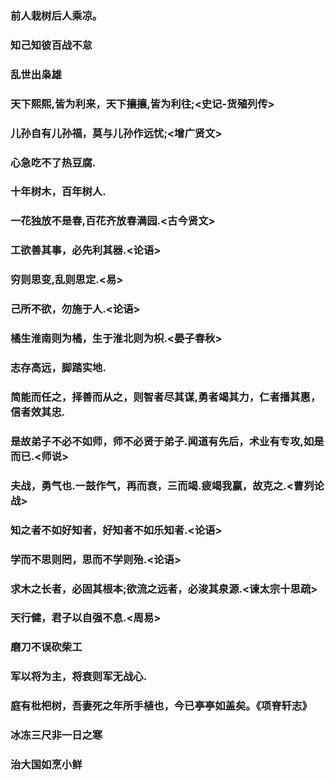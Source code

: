 ### 前人栽树后人乘凉。
### 知己知彼百战不怠
### 乱世出枭雄
### 天下熙熙,皆为利来，天下攘攘,皆为利往;<史记-货殖列传>
### 儿孙自有儿孙福，莫与儿孙作远忧;<增广贤文>
### 心急吃不了热豆腐.
### 十年树木，百年树人.
### 一花独放不是春,百花齐放春满园.<古今贤文>
### 工欲善其事，必先利其器.<论语>
### 穷则思变,乱则思定.<易>
### 己所不欲，勿施于人.<论语>
### 橘生淮南则为橘，生于淮北则为枳.<晏子春秋>
### 志存高远，脚踏实地.
### 简能而任之，择善而从之，则智者尽其谋,勇者竭其力，仁者播其惠，信者效其忠.
### 是故弟子不必不如师，师不必贤于弟子.闻道有先后，术业有专攻,如是而已.<师说>
### 夫战，勇气也.一鼓作气，再而衰，三而竭.疲竭我赢，故克之.<曹刿论战>
### 知之者不如好知者，好知者不如乐知者.<论语>
### 学而不思则罔，思而不学则殆.<论语>
### 求木之长者，必固其根本;欲流之远者，必浚其泉源.<谏太宗十思疏>
### 天行健，君子以自强不息.<周易>
### 磨刀不误砍柴工
### 军以将为主，将衰则军无战心.
### 庭有枇杷树，吾妻死之年所手植也，今已亭亭如盖矣。《项脊轩志》
### 冰冻三尺非一日之寒
### 治大国如烹小鲜
